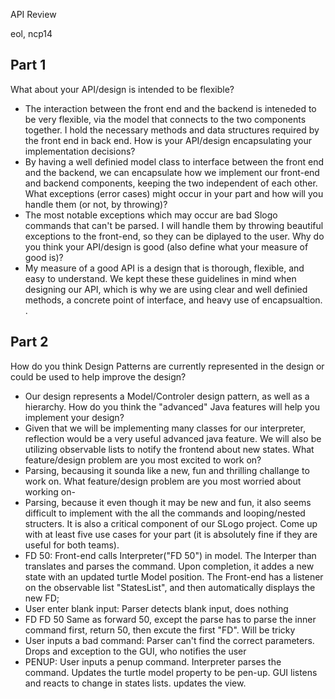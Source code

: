 API Review

eol, ncp14

## Part 1 ##

What about your API/design is intended to be flexible?
 -  The interaction between the front end and the backend is inteneded to be very flexible, via the model that connects to the two components together. I hold the necessary methods and data structures required by the front end in back end.
How is your API/design encapsulating your implementation decisions?
 - By having a well definied model class to interface between the front end and the backend, we can encapsulate how we implement our front-end and backend components, keeping the two independent of each other.
What exceptions (error cases) might occur in your part and how will you handle them (or not, by throwing)?
 - The most notable exceptions which may occur are bad Slogo commands that can't be parsed. I will handle them by throwing beautiful exceptions to the front-end, so they can be diplayed to the user. 
Why do you think your API/design is good (also define what your measure of good is)?
 - My measure of a good API is a design that is thorough, flexible, and easy to understand. We kept these these guidelines in mind when designing our API, which is why we are using clear and well definied methods, a concrete point of interface, and heavy use of encapsualtion.
.

## Part 2 ##

How do you think Design Patterns are currently represented in the design or could be used to help improve the design?
- Our design represents a Model/Controler design pattern, as well as a hierarchy.
How do you think the "advanced" Java features will help you implement your design?
- Given that we will be implementing many classes for our interpreter, reflection would be a very useful advanced java feature. We will also be utilizing observable lists to notify the frontend about new states.
What feature/design problem are you most excited to work on?
- Parsing, becausing it sounda like a new, fun and thrilling challange to work on.
What feature/design problem are you most worried about working on-
- Parsing, because it even though it may be new and fun, it also seems difficult to implement with the all the commands and looping/nested structers. It is also a critical component of our SLogo project.
Come up with at least five use cases for your part (it is absolutely fine if they are useful for both teams).
- FD 50: Front-end calls Interpreter("FD 50") in model. The Interper than translates and parses the command. Upon completion, it addes a new state with an updated turtle Model position. The Front-end has a listener on the observable list "StatesList", and then automatically displays the new FD;
- User enter blank input: Parser detects blank input, does nothing
- FD FD 50 Same as forward 50, except the parse has to parse the inner command first, return 50, then excute the first "FD". Will be tricky
- User inputs a bad command: Parser can't find the correct parameters. Drops and exception to the GUI, who notifies the user
- PENUP: User inputs a penup command. Interpreter parses the command. Updates the turtle model property to be pen-up. GUI listens and reacts to change in states lists. updates the view.